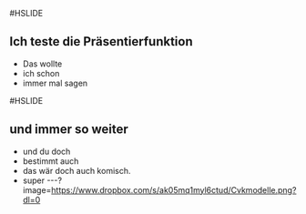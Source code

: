 #HSLIDE
## Ich teste die Präsentierfunktion

* Das wollte
* ich schon 
* immer mal sagen

#HSLIDE

## und immer so weiter

* und du doch 
* bestimmt auch
* das wär doch auch komisch.
* super 
---?image=https://www.dropbox.com/s/ak05mq1myl6ctud/Cvkmodelle.png?dl=0
